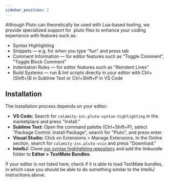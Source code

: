 ```yaml
---
sidebar_position: 2
---
```


Although Pluto can theoretically be used with Lua-based tooling, we provide specialized support for .pluto files to enhance your coding experience with features such as:
- Syntax Highlighting
- Snippets — e.g. for when you type "fun" and press tab
- Comment Information — for editor features such as "Toggle Comment", "Toggle Block Comment"
- Indentation Rules — for editor features such as "Reindent Lines"
- Build Systems — run & lint scripts directly in your editor with Ctrl+(Shift+)B in Sublime Text or Ctrl+Shift+P in VS Code

## Installation

The installation process depends on your editor:

- **VS Code:** Search for `calamity-inc.pluto-syntax-highlighting` in the marketplace and press "Install."
- **Sublime Text:** Open the command palette (Ctrl+Shift+P), select "Package Control: Install Package", search for "Pluto", and press enter.
- **Visual Studio:** Click on Extensions > Manage Extensions. In the Online section, search for `calamity-inc.pluto-vsix` and press "Download."
- **IntelliJ:** Clone [our syntax highlighting repository](https://github.com/PlutoLang/Syntax-Highlighting) and add the tmbundle folder to **Editor > TextMate Bundles**.

If your editor is not listed here, check if it is able to load TextMate bundles, in which case you should be able to do something similar to the IntelliJ instructions above.

